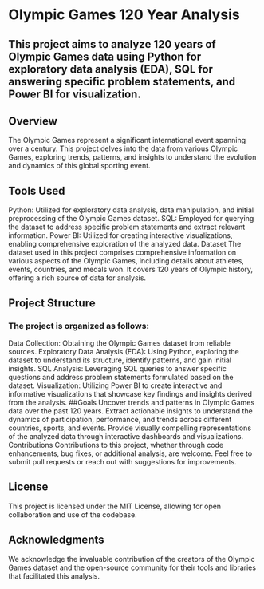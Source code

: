 

# Olympic Games 120 Year Analysis
## This project aims to analyze 120 years of Olympic Games data using Python for exploratory data analysis (EDA), SQL for answering specific problem statements, and Power BI for visualization.

## Overview
The Olympic Games represent a significant international event spanning over a century. This project delves into the data from various Olympic Games, exploring trends, patterns, and insights to understand the evolution and dynamics of this global sporting event.

## Tools Used
Python: Utilized for exploratory data analysis, data manipulation, and initial preprocessing of the Olympic Games dataset.
SQL: Employed for querying the dataset to address specific problem statements and extract relevant information.
Power BI: Utilized for creating interactive visualizations, enabling comprehensive exploration of the analyzed data.
Dataset
The dataset used in this project comprises comprehensive information on various aspects of the Olympic Games, including details about athletes, events, countries, and medals won. It covers 120 years of Olympic history, offering a rich source of data for analysis.

## Project Structure
### The project is organized as follows:

Data Collection: Obtaining the Olympic Games dataset from reliable sources.
Exploratory Data Analysis (EDA): Using Python, exploring the dataset to understand its structure, identify patterns, and gain initial insights.
SQL Analysis: Leveraging SQL queries to answer specific questions and address problem statements formulated based on the dataset.
Visualization: Utilizing Power BI to create interactive and informative visualizations that showcase key findings and insights derived from the analysis.
##Goals
Uncover trends and patterns in Olympic Games data over the past 120 years.
Extract actionable insights to understand the dynamics of participation, performance, and trends across different countries, sports, and events.
Provide visually compelling representations of the analyzed data through interactive dashboards and visualizations.
Contributions
Contributions to this project, whether through code enhancements, bug fixes, or additional analysis, are welcome. Feel free to submit pull requests or reach out with suggestions for improvements.

## License
This project is licensed under the MIT License, allowing for open collaboration and use of the codebase.

## Acknowledgments
We acknowledge the invaluable contribution of the creators of the Olympic Games dataset and the open-source community for their tools and libraries that facilitated this analysis.
